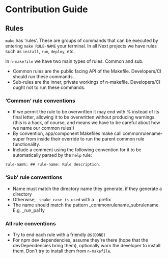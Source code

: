 # Contribution Guide

## Rules

`make` has ‘rules’.  These are groups of commands that can be executed by entering `make RULE-NAME` your terminal.  In all Next projects we have rules such as `install`, `run`, `deploy`, etc.

In `n-makefile` we have two main types of rules.  Common and sub.

- Common rules are the public facing API of the Makefile.  Developers/CI should run these commands.
- Sub-rules are the inner, private workings of n-makefile.  Developers/CI ought not to run these commands.

### ‘Common’ rule conventions

- If we permit the rule to be overwritten it may end with % instead of its final letter, allowing it to be overwritten without producing warnings. (this is a hack, of course, and means we have to be careful about how we name our common rules!)
- By convention, app/component Makefiles make call commonrulename-super from inside their override to run the parent common rule functionality.
- Include a comment using the following convention for it to be automatically parsed by the `help` rule:

```make
rule-nam%: ## rule-name: Rule description.
```

### ‘Sub’ rule conventions

- Name must match the directory name they generate, if they generate a directory
- Otherwise, `_snake_case_is_used` with a `_` prefix
- The name should match the pattern _commonrulename_subrulename.  E.g. _run_pa11y

### All rule conventions

- Try to end each rule with a friendly `@$(DONE)`
- For npm dev dependencies, assume they're there (hope that the devDependencies bring them), optionally warn the developer to install them.  Don't try to install them from `n-makefile`.
